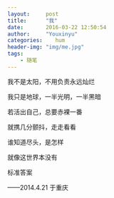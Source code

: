 ```yaml
---
layout:     post
title:      "我"
date:       2016-03-22 12:50:54
author:     "Youxinyu"
categories:    hum
header-img: "img/me.jpg"
tags:
    - 随笔
---
```

<!--more-->




我不是太阳，不用负责永远灿烂

我只是地球，一半光明，一半黑暗

若活出自己，总要赤裸一番

就携几分颤抖，走走看看

谁知道尽头，是怎样

就像这世界本没有

标准答案

——2014.4.21 于重庆